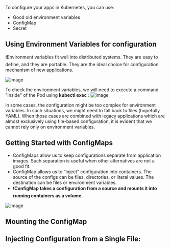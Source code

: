 To configure your apps in Kubernetes, you can use:
- Good old environment variables
- ConfigMap
- Secret

## Using Environment Variables for configuration
❗Environment variables fit well into distributed systems. They are easy to define, and they are portable. They are the ideal choice for configuration mechanism of new applications.

![image](https://user-images.githubusercontent.com/33947539/141255772-7751813a-6a65-4378-9ac3-4a86a0ab8c4f.png)

To check the environment variables, we will need to execute a command "inside" of the Pod using **kubectl exec** :
![image](https://user-images.githubusercontent.com/33947539/141256217-a4b29421-ae5e-48e8-a756-1585702c954e.png)

in some cases, the configuration might be too complex for environment variables. In such situations, we might need to fall back to files (hopefully YAML). When those cases are combined with legacy applications which are almost exclusively using file-based configuration, it is evident that we cannot rely only on environment variables.

## Getting Started with ConfigMaps
- ConfigMaps allow us to keep configurations separate from application images. Such separation is useful when other alternatives are not a good fit.
- ConfigMap allows us to “inject” configuration into containers. The source of the configs can be files, directories, or literal values. The destination can be files or environment variables.
- ❗**ConfigMap takes a configuration from a source and mounts it into running containers as a volume.**

![image](https://user-images.githubusercontent.com/33947539/141256711-d8e82684-e3f8-44de-9727-0f5faefa4b04.png)

## Mounting the ConfigMap


## Injecting Configuration from a Single File:

